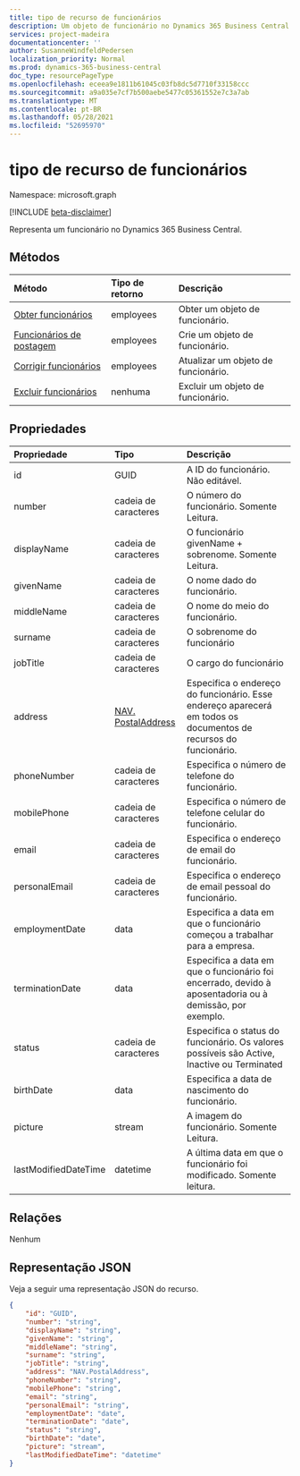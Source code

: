 ```yaml
---
title: tipo de recurso de funcionários
description: Um objeto de funcionário no Dynamics 365 Business Central.
services: project-madeira
documentationcenter: ''
author: SusanneWindfeldPedersen
localization_priority: Normal
ms.prod: dynamics-365-business-central
doc_type: resourcePageType
ms.openlocfilehash: eceea9e1811b61045c03fb8dc5d7710f33158ccc
ms.sourcegitcommit: a9a035e7cf7b500aebe5477c05361552e7c3a7ab
ms.translationtype: MT
ms.contentlocale: pt-BR
ms.lasthandoff: 05/28/2021
ms.locfileid: "52695970"
---
```

# <a name="employees-resource-type"></a>tipo de recurso de funcionários

Namespace: microsoft.graph

[!INCLUDE [beta-disclaimer](../../includes/beta-disclaimer.md)]

Representa um funcionário no Dynamics 365 Business Central.

## <a name="methods"></a>Métodos

| Método                                              | Tipo de retorno|Descrição               |
|:----------------------------------------------------|:-----------|:-------------------------|
|[Obter funcionários](../api/dynamics-employee-get.md)      |employees  |Obter um objeto de funcionário.   |
|[Funcionários de postagem](../api/dynamics-create-employee.md)  |employees  |Crie um objeto de funcionário.|
|[Corrigir funcionários](../api/dynamics-employee-update.md) |employees  |Atualizar um objeto de funcionário.|
|[Excluir funcionários](../api/dynamics-employee-delete.md)|nenhuma       |Excluir um objeto de funcionário.|

## <a name="properties"></a>Propriedades
| Propriedade           | Tipo   |Descrição                                            |
|:-------------------|:-------|:------------------------------------------------------|
|id                  |GUID    |A ID do funcionário. Não editável.                         |
|number              |cadeia de caracteres  |O número do funcionário. Somente Leitura.                        |
|displayName         |cadeia de caracteres  |O funcionário givenName + sobrenome. Somente Leitura.           |
|givenName           |cadeia de caracteres  |O nome dado do funcionário.                        |
|middleName          |cadeia de caracteres  |O nome do meio do funcionário.                       |
|surname             |cadeia de caracteres  |O sobrenome do funcionário                            |
|jobTitle            |cadeia de caracteres  |O cargo do funcionário                          |
|address             |[NAV. PostalAddress](../resources/dynamics-complextypes.md)|Especifica o endereço do funcionário. Esse endereço aparecerá em todos os documentos de recursos do funcionário.|
|phoneNumber         |cadeia de caracteres  |Especifica o número de telefone do funcionário.             |
|mobilePhone         |cadeia de caracteres  |Especifica o número de telefone celular do funcionário.      |
|email               |cadeia de caracteres  |Especifica o endereço de email do funcionário.                |
|personalEmail       |cadeia de caracteres  |Especifica o endereço de email pessoal do funcionário.       |
|employmentDate      |data    |Especifica a data em que o funcionário começou a trabalhar para a empresa.|
|terminationDate     |data    |Especifica a data em que o funcionário foi encerrado, devido à aposentadoria ou à demissão, por exemplo.|
|status              |cadeia de caracteres  |Especifica o status do funcionário. Os valores possíveis são Active, Inactive ou Terminated|
|birthDate           |data    |Especifica a data de nascimento do funcionário.                |
|picture             |stream  |A imagem do funcionário. Somente Leitura.                       |
|lastModifiedDateTime|datetime|A última data em que o funcionário foi modificado. Somente leitura.|  


## <a name="relationships"></a>Relações
Nenhum

## <a name="json-representation"></a>Representação JSON

Veja a seguir uma representação JSON do recurso.


```json
{
    "id": "GUID",
    "number": "string",
    "displayName": "string",
    "givenName": "string",
    "middleName": "string",
    "surname": "string",
    "jobTitle": "string",
    "address": "NAV.PostalAddress",
    "phoneNumber": "string",
    "mobilePhone": "string",
    "email": "string",
    "personalEmail": "string",
    "employmentDate": "date",
    "terminationDate": "date",
    "status": "string",
    "birthDate": "date",
    "picture": "stream",
    "lastModifiedDateTime": "datetime"
}

```



